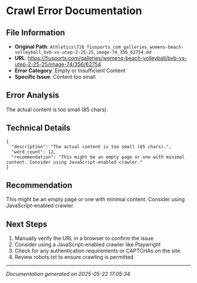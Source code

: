 # Crawl Error Documentation

## File Information
- **Original Path**: `Athletics\718_fiusports_com_galleries_womens-beach-volleyball_bvb-vs-utep-2-25-25_image-74_356_62754.md`
- **URL**: https://fiusports.com/galleries/womens-beach-volleyball/bvb-vs-utep-2-25-25/image-74/356/62754
- **Error Category**: Empty or Insufficient Content
- **Specific Issue**: Content too small

## Error Analysis
The actual content is too small (85 chars).

## Technical Details
```
{
  "description": "The actual content is too small (85 chars).",
  "word_count": 12,
  "recommendation": "This might be an empty page or one with minimal content. Consider using JavaScript-enabled crawler."
}
```

## Recommendation
This might be an empty page or one with minimal content. Consider using JavaScript-enabled crawler.

## Next Steps
1. Manually verify the URL in a browser to confirm the issue
2. Consider using a JavaScript-enabled crawler like Playwright
3. Check for any authentication requirements or CAPTCHAs on the site
4. Review robots.txt to ensure crawling is permitted

---
*Documentation generated on 2025-05-22 17:05:34*
